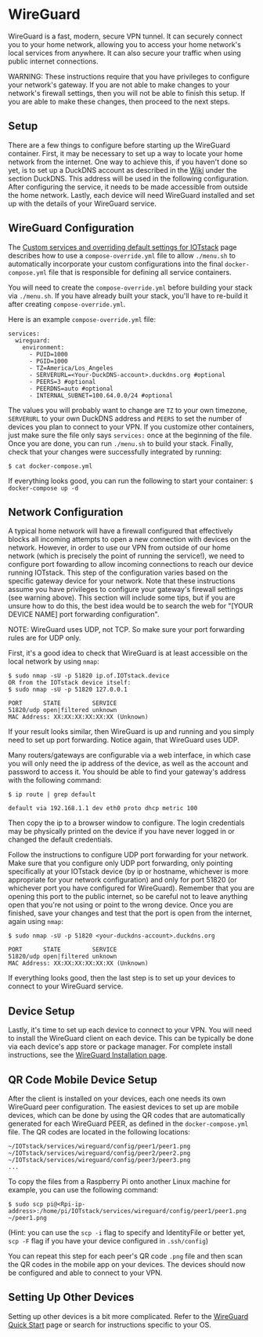 # WireGuard

WireGuard is a fast, modern, secure VPN tunnel. It can securely connect you to your home network, allowing you to access your home network's local services from anywhere. It can also secure your traffic when using public internet connections. 

WARNING: These instructions require that you have privileges to configure your network's gateway. If you are not able to make changes to your network's firewall settings, then you will not be able to finish this setup. If you are able to make these changes, then proceed to the next steps.

## Setup

There are a few things to configure before starting up the WireGuard container. First, it may be necessary to set up a way to locate your home network from the internet. One way to achieve this, if you haven't done so yet, is to set up a DuckDNS account as described in the [Wiki](https://sensorsiot.github.io/IOTstack/Accessing-your-Device-from-the-internet.md) under the section DuckDNS. This address will be used in the following configuration. After configuring the service, it needs to be made accessible from outside the home network. Lastly, each device will need WireGuard installed and set up with the details of your WireGuard service. 

## WireGuard Configuration 

The [Custom services and overriding default settings for IOTstack](https://sensorsiot.github.io/IOTstack/Custom/) page describes how to use a `compose-override.yml` file to allow `./menu.sh` to automatically incorporate your custom configurations into the final `docker-compose.yml` file that is responsible for defining all service containers. 

You will need to create the `compose-override.yml` before building your stack via `./menu.sh`. If you have already built your stack, you'll have to re-build it after creating `compose-override.yml`.

Here is an example `compose-override.yml` file:
```
services:
  wireguard:
    environment:
      - PUID=1000                                       
      - PGID=1000                                     
      - TZ=America/Los_Angeles                  
      - SERVERURL=<Your-DuckDNS-account>.duckdns.org #optional 
      - PEERS=3 #optional                       
      - PEERDNS=auto #optional
      - INTERNAL_SUBNET=100.64.0.0/24 #optional
```

The values you will probably want to change are `TZ` to your own timezone, `SERVERURL` to your own DuckDNS address and `PEERS` to set the number of devices you plan to connect to your VPN. If you customize other containers, just make sure the file only says `services:` once at the beginning of the file. Once you are done, you can run `./menu.sh` to build your stack. Finally, check that your changes were successfully integrated by running:

`$ cat docker-compose.yml`

If everything looks good, you can run the following to start your container: `$ docker-compose up -d`

## Network Configuration

A typical home network will have a firewall configured that effectively blocks all incoming attempts to open a new connection with devices on the network. However, in order to use our VPN from outside of our home network (which is precisely the point of running the service!), we need to configure port fowarding to allow incoming connections to reach our device running IOTstack. This step of the configuration varies based on the specific gateway device for your network. Note that these instructions assume you have privileges to configure your gateway's firewall settings (see warning above). This section will include some tips, but if you are unsure how to do this, the best idea would be to search the web for "[YOUR DEVICE NAME] port forwarding configuration".

NOTE: WireGuard uses UDP, not TCP. So make sure your port forwarding rules are for UDP only. 

First, it's a good idea to check that WireGuard is at least accessible on the local network by using `nmap`:

```
$ sudo nmap -sU -p 51820 ip.of.IOTstack.device
OR from the IOTstack device itself:
$ sudo nmap -sU -p 51820 127.0.0.1

PORT      STATE         SERVICE
51820/udp open|filtered unknown
MAC Address: XX:XX:XX:XX:XX:XX (Unknown)
```
If your result looks similar, then WireGuard is up and running and you simply need to set up port forwarding. Notice again, that WireGuard uses UDP. 

Many routers/gateways are configurable via a web interface, in which case you will only need the ip address of the device, as well as the account and password to access it. You should be able to find  your gateway's address with the following command:

```
$ ip route | grep default

default via 192.168.1.1 dev eth0 proto dhcp metric 100
```
Then copy the ip to a browser window to configure. The login credentials may be physically printed on the device if you have never logged in or changed the default credentials. 

Follow the instructions to configure UDP port forwarding for your network. Make sure that you configure only UDP port forwarding, only pointing specifically at your IOTstack device (by ip or hostname, whichever is more appropriate for your network configuration) and only for port 51820 (or whichever port you have configured for WireGuard). Remember that you are opening this port to the public internet, so be careful not to leave anything open that you're not using or point to the wrong device. Once you are finished, save your changes and test that the port is open from the internet, again using `nmap`:

```
$ sudo nmap -sU -p 51820 <your-duckdns-account>.duckdns.org

PORT      STATE         SERVICE
51820/udp open|filtered unknown
MAC Address: XX:XX:XX:XX:XX:XX (Unknown)
```                                           
If everything looks good, then the last step is to set up your devices to connect to your WireGuard service.

## Device Setup

Lastly, it's time to set up each device to connect to your VPN. You will need to install the WireGuard client on each device. This can be typically be done via each device's app store or package manager. For complete install instructions, see the [WireGuard Installation page](https://www.wireguard.com/install/).

## QR Code Mobile Device Setup
After the client is installed on your devices, each one needs its own WireGuard peer configuration. The easiest devices to set up are mobile devices, which can be done by using the QR codes that are automatically generated for each WireGuard PEER, as defined in the `docker-compose.yml` file. The QR codes are located in the following locations:

```
~/IOTstack/services/wireguard/config/peer1/peer1.png
~/IOTstack/services/wireguard/config/peer2/peer2.png
~/IOTstack/services/wireguard/config/peer3/peer3.png
...
```

To copy the files from a Raspberry Pi onto another Linux machine for example, you can use the following command:

```
$ sudo scp pi@<Rpi-ip-address>:/home/pi/IOTstack/services/wireguard/config/peer1/peer1.png ~/peer1.png
```
(Hint: you can use the `scp -i` flag to specify and IdentityFile or better yet, `scp -F` flag if you have your device configured in `.ssh/config`)

You can repeat this step for each peer's QR code `.png` file and then scan the QR codes in the mobile app on your devices. The devices should now be configured and able to connect to your VPN.

## Setting Up Other Devices

Setting up other devices is a bit more complicated. Refer to the [WireGuard Quick Start](https://www.wireguard.com/quickstart/) page or search for instructions specific to your OS. 
